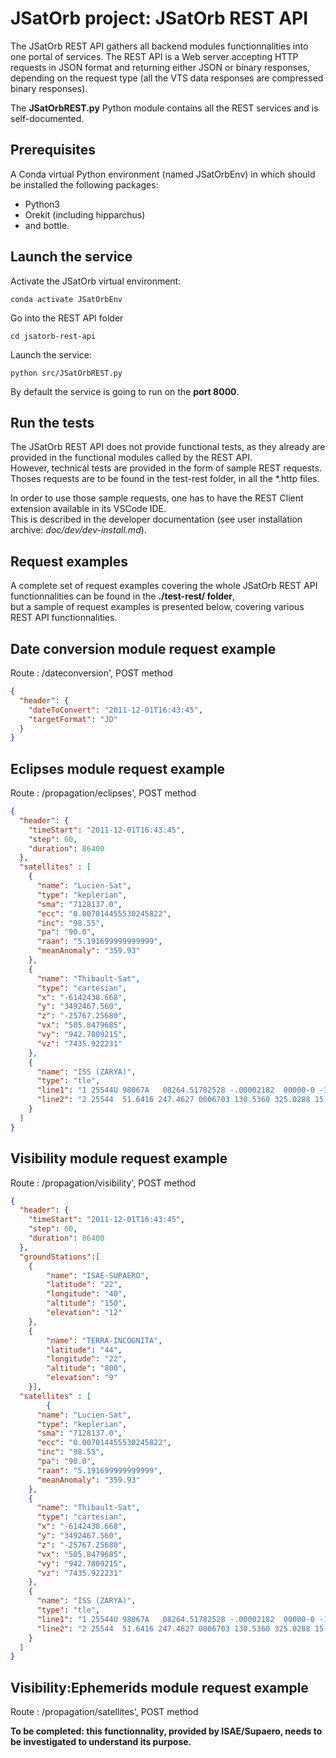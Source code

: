 # JSatOrb project: JSatOrb REST API

The JSatOrb REST API gathers all backend modules functionnalities into one portal of services. 
The REST API is a Web server accepting HTTP requests in JSON format and returning either JSON or binary responses, depending on the request type (all the VTS data responses are compressed binary responses).  

The __JSatOrbREST.py__ Python module contains all the REST services and is self-documented.

## Prerequisites

A Conda virtual Python environment (named JSatOrbEnv) in which should be installed the following packages:
- Python3
- Orekit (including hipparchus) 
- and bottle.


## Launch the service

Activate the JSatOrb virtual environment:
```
conda activate JSatOrbEnv
```
Go into the REST API folder
```
cd jsatorb-rest-api
```
Launch the service:
```
python src/JSatOrbREST.py
```
By default the service is going to run on the **port 8000**.


## Run the tests

The JSatOrb REST API does not provide functional tests, as they already are provided in the functional modules called by the REST API.  
However, technical tests are provided in the form of sample REST requests.  
Thoses requests are to be found in the test-rest folder, in all the *.http files.  

In order to use those sample requests, one has to have the REST Client extension available in its VSCode IDE.  
This is described in the developer documentation (see user installation archive: _doc/dev/dev-install.md_).


## Request examples

A complete set of request examples covering the whole JSatOrb REST API functionnalities can be found in the __./test-rest/ folder__,  
but a sample of request examples is presented below, covering various REST API functionnalities.

## Date conversion module request example

Route : /dateconversion', POST method
```json
{
  "header": {
    "dateToConvert": "2011-12-01T16:43:45",
    "targetFormat": "JD"
  }
}

```


## Eclipses module request example

Route : /propagation/eclipses', POST method
```json
{
  "header": {
    "timeStart": "2011-12-01T16:43:45",
    "step": 60,
    "duration": 86400
  },
  "satellites" : [
    {
      "name": "Lucien-Sat",
      "type": "keplerian",
      "sma": "7128137.0",
      "ecc": "0.007014455530245822",
      "inc": "98.55",
      "pa": "90.0",
      "raan": "5.191699999999999",
      "meanAnomaly": "359.93"
    },
    {
      "name": "Thibault-Sat",
      "type": "cartesian",
      "x": "-6142438.668",
      "y": "3492467.560",
      "z": "-25767.25680",
      "vx": "505.8479685",
      "vy": "942.7809215",
      "vz": "7435.922231"
    },
    {
      "name": "ISS (ZARYA)",
      "type": "tle",
      "line1": "1 25544U 98067A   08264.51782528 -.00002182  00000-0 -11606-4 0  2927",
      "line2": "2 25544  51.6416 247.4627 0006703 130.5360 325.0288 15.72125391563537"
    }
  ]
}

```


## Visibility module request example

Route : /propagation/visibility', POST method
```json
{
  "header": {
    "timeStart": "2011-12-01T16:43:45",
    "step": 60,
    "duration": 86400
  },
  "groundStations":[
  	{	
  		"name": "ISAE-SUPAERO",
        "latitude": "22",
        "longitude": "40",
        "altitude": "150",
        "elevation": "12"
    },
    {
        "name": "TERRA-INCOGNITA",
        "latitude": "44",
        "longitude": "22",
        "altitude": "800",
        "elevation": "9"
    }],
  "satellites" : [
        {
      "name": "Lucien-Sat",
      "type": "keplerian",
      "sma": "7128137.0",
      "ecc": "0.007014455530245822",
      "inc": "98.55",
      "pa": "90.0",
      "raan": "5.191699999999999",
      "meanAnomaly": "359.93"
    },
    {
      "name": "Thibault-Sat",
      "type": "cartesian",
      "x": "-6142438.668",
      "y": "3492467.560",
      "z": "-25767.25680",
      "vx": "505.8479685",
      "vy": "942.7809215",
      "vz": "7435.922231"
    },
    {
      "name": "ISS (ZARYA)",
      "type": "tle",
      "line1": "1 25544U 98067A   08264.51782528 -.00002182  00000-0 -11606-4 0  2927",
      "line2": "2 25544  51.6416 247.4627 0006703 130.5360 325.0288 15.72125391563537"
    }
  ]
}
```
## Visibility:Ephemerids module request example
Route : /propagation/satellites', POST method

__To be completed: this functionnality, provided by ISAE/Supaero, needs to be investigated to understand its purpose.__
